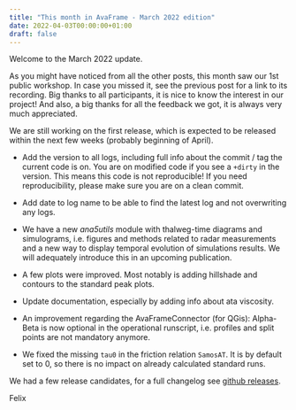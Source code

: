 ```yaml
---
title: "This month in AvaFrame - March 2022 edition"
date: 2022-04-03T00:00:00+01:00
draft: false 
---
```


Welcome to the March 2022 update.

As you might have noticed from all the other posts, this month saw our 1st public workshop. In case you missed it, see the
previous post for a link to its recording. Big thanks to all participants, it is nice to know the interest in our
project! And also, a big thanks for all the feedback we got, it is always very much appreciated.

We are still working on the first release, which is expected to be released within the next few weeks (probably beginning of
April). 

- Add the version to all logs, including full info about the commit / tag the current code is on. You are on modified
code if you see a `+dirty` in the version. This means this code is not reproducible! If you need reproducibility, please
make sure you are on a clean commit. 

- Add date to log name to be able to find the latest log and not overwriting any logs. 

- We have a new *ana5utils* module with thalweg-time diagrams and simulograms, i.e. figures and methods related to radar
measurements and a new way to display temporal evolution of simulations results. We will adequately introduce this in an
upcoming publication.

- A few plots were improved. Most notably is adding hillshade and contours to the standard peak plots. 

- Update documentation, especially by adding info about ata viscosity.

- An improvement regarding the AvaFrameConnector (for QGis): Alpha-Beta is now optional in the operational runscript,
  i.e. profiles and split points are not mandatory anymore. 

- We fixed the missing `tau0` in the friction relation `SamosAT`. It is by default set to 0, so there is no impact on already
calculated standard runs. 

We had a few release candidates, for a full changelog see [github releases](https://github.com/avaframe/AvaFrame/releases).

Felix

